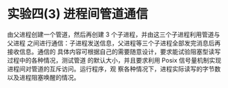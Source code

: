 # 实验四(3) 进程间管道通信
由父进程创建一个管道，然后再创建 3 个子进程，并由这三个子进程利用管道与父进程 之间进行通信：子进程发送信息，父进程等三个子进程全部发完消息后再接收信息。通信的 具体内容可根据自己的需要随意设计，要求能试验阻塞型读写过程中的各种情况，测试管道 的默认大小，并且要求利用 Posix 信号量机制实现进程间对管道的互斥访问。运行程序，观 察各种情况下，进程实际读写的字节数以及进程阻塞唤醒的情况。

